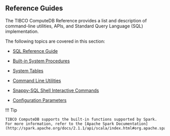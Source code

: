 ## Reference Guides

The TIBCO ComputeDB Reference provides a list and description of command-line utilities, APIs, and Standard Query Language (SQL) implementation.

The following topics are covered in this section:

* [SQL Reference Guide](sql_reference.md)

* [Built-in System Procedures](reference/inbuilt_system_procedures/system-procedures.md)

* [System Tables](reference/system_tables/system_tables.md)

* [Command Line Utilities](reference/command_line_utilities/store-launcher.md)

* [Snappy-SQL Shell Interactive Commands](reference/interactive_commands/store_command_reference.md)

* [Configuration Parameters](reference/configuration_parameters/config_parameters.md)

!!! Tip

	TIBCO ComputeDB supports the built-in functions supported by Spark. For more information, refer to the [Apache Spark Documentation](http://spark.apache.org/docs/2.1.1/api/scala/index.html#org.apache.spark.sql.functions$).
